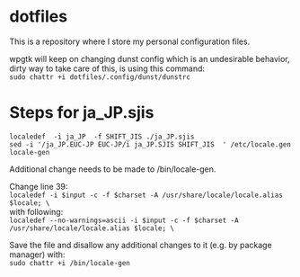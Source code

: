 # dotfiles
This is a repository where I store my personal configuration files.

wpgtk will keep on changing dunst config which is an undesirable behavior,  
dirty way to take care of this, is using this command:  
`sudo chattr +i dotfiles/.config/dunst/dunstrc`

# Steps for ja_JP.sjis
```
localedef  -i ja_JP  -f SHIFT_JIS ./ja_JP.sjis
sed -i '/ja_JP.EUC-JP EUC-JP/i ja_JP.SJIS SHIFT_JIS  ' /etc/locale.gen
locale-gen
```
Additional change needs to be made to /bin/locale-gen.  

Change line 39:  
`localedef -i $input -c -f $charset -A /usr/share/locale/locale.alias $locale; \`  
with following:  
`localedef --no-warnings=ascii -i $input -c -f $charset -A /usr/share/locale/locale.alias $locale; \`  

Save the file and disallow any additional changes to it (e.g. by package manager) with:  
`sudo chattr +i /bin/locale-gen`  
